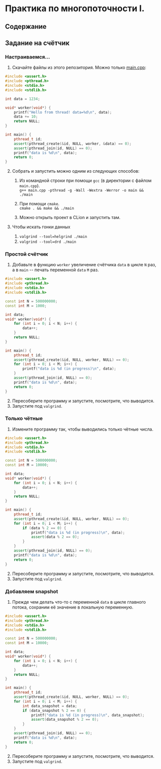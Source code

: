 # Практика по многопоточности I.
## Содержание
## Задание на счётчик
### Настраиваемся...
1. Скачайте файлы из этого репозитория. Можно только [main.cpp](src/main.cpp):

```c++
#include <assert.h>
#include <pthread.h>
#include <stdio.h>
#include <stdlib.h>

int data = 1234;

void* worker(void*) {
    printf("Hello from thread! data=%d\n", data);
    data += 10;
    return NULL;
}

int main() {
    pthread_t id;
    assert(pthread_create(&id, NULL, worker, &data) == 0);
    assert(pthread_join(id, NULL) == 0);
    printf("data is %d\n", data);
    return 0;
}
```

2. Собрать и запустить можно одним из следующих способов:
    1. Из командной строки при помощи `gcc` (в директории с файлом `main.cpp`). <br/>
 `g++ main.cpp -pthread -g -Wall -Wextra -Werror -o main && ./main` 

    1. При помощи `cmake`. <br/>
 `cmake . && make && ./main`
 
    1. Можно открыть проект в CLion и запустить там.
 
 3. Чтобы искать гонки данных
     1. `valgrind --tool=helgrind ./main`
     1. `valgrind --tool=drd ./main`

### Простой счётчик

1. Добавьте в функцию `worker` увеличение счётчика `data` в цикле `N` раз, а в `main` -- печать переменной `data` `M` раз.
```c++
#include <assert.h>
#include <pthread.h>
#include <stdio.h>
#include <stdlib.h>

const int N = 500000000;
const int M = 1000;

int data;
void* worker(void*) {
    for (int i = 0; i < N; i++) {
        data++;
    }
    return NULL;
}

int main() {
    pthread_t id;
    assert(pthread_create(&id, NULL, worker, NULL) == 0);
    for (int i = 0; i < M; i++) {
        printf("data is %d (in progress)\n", data);
    }
    assert(pthread_join(id, NULL) == 0);
    printf("data is %d\n", data);
    return 0;
}
```
2. Пересоберите программу и запустите, посмотрите, что выводится.
3. Запустите под `valgrind`.

### Только чётные
1. Измените программу так, чтобы выводились только чётные числа.
```c++
#include <assert.h>
#include <pthread.h>
#include <stdio.h>
#include <stdlib.h>

const int N = 500000000;
const int M = 10000;

int data;
void* worker(void*) {
    for (int i = 0; i < N; i++) {
        data++;
    }
    return NULL;
}

int main() {
    pthread_t id;
    assert(pthread_create(&id, NULL, worker, NULL) == 0);
    for (int i = 0; i < M; i++) {
        if (data % 2 == 0) {
            printf("data is %d (in progress)\n", data);
            assert(data % 2 == 0);
        }
    }
    assert(pthread_join(id, NULL) == 0);
    printf("data is %d\n", data);
    return 0;
}
```
2. Пересоберите программу и запустите, посмотрите, что выводится.
3. Запустите под `valgrind`.

### Добавляем snapshot
1. Прежде чем делать что-то с переменной `data` в цикле главного потока, сохраним её значение в локальную переменную.
```c++
#include <assert.h>
#include <pthread.h>
#include <stdio.h>
#include <stdlib.h>

const int N = 500000000;
const int M = 10000;

int data;
void* worker(void*) {
    for (int i = 0; i < N; i++) {
        data++;
    }
    return NULL;
}

int main() {
    pthread_t id;
    assert(pthread_create(&id, NULL, worker, NULL) == 0);
    for (int i = 0; i < M; i++) {
        int data_snapshot = data;
        if (data_snapshot % 2 == 0) {
            printf("data is %d (in progress)\n", data_snapshot);
            assert(data_snapshot % 2 == 0);
        }
    }
    assert(pthread_join(id, NULL) == 0);
    printf("data is %d\n", data);
    return 0;
}
```
2. Пересоберите программу и запустите, посмотрите, что выводится.
3. Запустите под `valgrind`.

